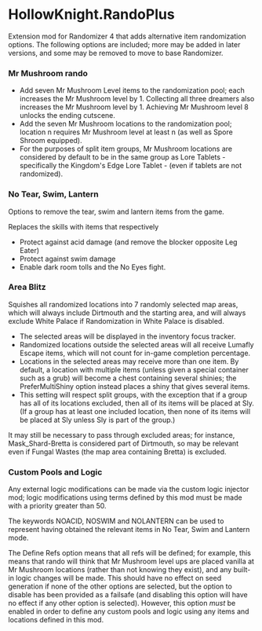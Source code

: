 # HollowKnight.RandoPlus

Extension mod for Randomizer 4 that adds alternative item randomization options. 
The following options are included; more may be added in later versions, and some may be removed to move to base Randomizer.

### Mr Mushroom rando
- Add seven Mr Mushroom Level items to the randomization pool; each increases the Mr Mushroom level by 1. Collecting all three dreamers also increases the Mr Mushroom level by 1. 
Achieving Mr Mushroom level 8 unlocks the ending cutscene.
- Add the seven Mr Mushroom locations to the randomization pool; location n requires Mr Mushroom level at least n (as well as Spore Shroom equipped).
- For the purposes of split item groups, Mr Mushroom locations are considered by default to be in the same group as Lore Tablets - specifically the Kingdom's 
Edge Lore Tablet - (even if tablets are not randomized).

### No Tear, Swim, Lantern
Options to remove the tear, swim and lantern items from the game.

Replaces the skills with items that respectively
* Protect against acid damage (and remove the blocker opposite Leg Eater)
* Protect against swim damage
* Enable dark room tolls and the No Eyes fight.

### Area Blitz
Squishes all randomized locations into 7 randomly selected map areas, which will always include Dirtmouth and the starting area, 
and will always exclude White Palace if Randomization in White Palace is disabled.
- The selected areas will be displayed in the inventory focus tracker.
- Randomized locations outside the selected areas will all receive Lumafly Escape items, which will not count for in-game completion percentage.
- Locations in the selected areas may receive more than one item. By default, a location with multiple items (unless given a special container 
such as a grub) will become a chest containing several shinies; the PreferMultiShiny option instead places a shiny that gives several items.
- This setting will respect split groups, with the exception that if a group has all of its locations excluded, then all of its items will be
placed at Sly. (If a group has at least one included location, then none of its items will be placed at Sly unless Sly is part of the group.)

It may still be necessary to pass through excluded areas; for instance, Mask_Shard-Bretta is considered part of Dirtmouth, so may be relevant
even if Fungal Wastes (the map area containing Bretta) is excluded.

### Custom Pools and Logic
Any external logic modifications can be made via the custom logic injector mod; logic modifications using terms defined by this mod
must be made with a priority greater than 50.

The keywords NOACID, NOSWIM and NOLANTERN can be used to represent having obtained the relevant items in No Tear, Swim and Lantern mode.

The Define Refs option means that all refs will be defined; for example, this means that rando will think that Mr Mushroom level ups are placed
vanilla at Mr Mushroom locations (rather than not knowing they exist), and any built-in logic changes will be made. This should have no effect on
seed generation if none of the other options are selected, but the option to disable has been provided as a failsafe (and disabling
this option will have no effect if any other option is selected). However, this option *must* be enabled in order to define any
custom pools and logic using any items and locations defined in this mod.